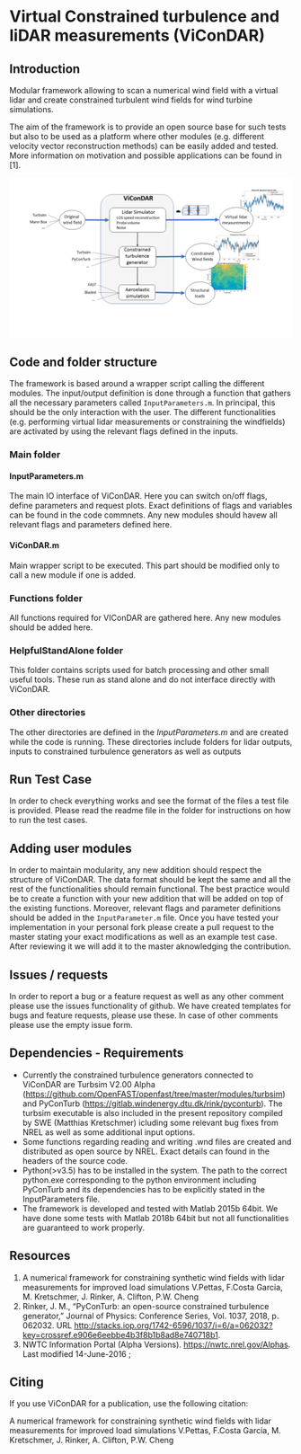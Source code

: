 # Virtual Constrained turbulence and liDAR measurements (ViConDAR)

## Introduction

Modular framework allowing to scan a numerical wind field with a virtual lidar and create constrained turbulent wind fields for wind turbine simulations. 

The aim of the framework is to provide an open source base for such tests but also to be used as a platform where other modules (e.g. different velocity vector reconstruction methods) can be easily added and tested. More information on motivation and possible applications can be found in [1].

![flowchart](Pictures_repo/vicondar_overview.png)

## Code and folder structure

The framework is based around a wrapper script calling the different modules. The input/output definition is done through a function that gathers all the necessary parameters called `InputParameters.m`. In principal, this should be the only interaction with the user. The different functionalities (e.g. performing virtual lidar measurements or constraining the windfields) are activated by using the relevant flags defined in the inputs.  

### Main folder

#### InputParameters.m
The main IO interface of ViConDAR. Here you can switch on/off flags, define parameters and request plots. Exact definitions of flags and variables can be found in the code commnets. Any new modules should havew all relevant flags and parameters defined here. 

#### ViConDAR.m
Main wrapper script to be executed. This part should be modified only to call a new module if one is added.

### Functions folder
All functions required for VIConDAR are gathered here. Any new modules should be added here.

### HelpfulStandAlone folder
This folder contains scripts used for batch processing and other small useful tools. These run as stand alone and do not interface directly with ViConDAR.

### Other directories
The other directories are defined in the *InputParameters.m* and are created while the code is running. These directories include folders for lidar outputs, inputs to constrained turbulence generators as well as outputs

## Run Test Case

In order to check everything works and see the format of the files a test file is provided. Please read the readme file in the folder for instructions on how to run the test cases.
 
## Adding user modules

In order to maintain modularity, any new addition should respect the structure of ViConDAR. The data format should be kept the same and all the rest of the functionalities should remain functional. The best practice would be to create a function with your new addition that will be added on top of the existing functions. Moreover, relevant flags and parameter definitions should be added in the `InputParameter.m` file. Once you have tested your implementation in your personal fork please create a pull request to the master stating your exact modifications as well as an example test case. After reviewing it we will add it to the master aknowledging the contribution. 

## Issues / requests

In order to report a bug or a feature request as well as any other comment please use the issues functionality of github. We have created templates for bugs and feature requests, please use these. In case of other comments please use the empty issue form. 

## Dependencies - Requirements
- Currently the constrained turbulence generators connected to ViConDAR are Turbsim V2.00 Alpha (https://github.com/OpenFAST/openfast/tree/master/modules/turbsim) and PyConTurb (https://gitlab.windenergy.dtu.dk/rink/pyconturb). The turbsim executable is also included in the present repository compiled by SWE (Matthias Kretschmer) icluding some relevant bug fixes from NREL as well as some additional input options.
- Some functions regarding reading and writing .wnd files are created and distributed as open source by NREL. Exact details can found in the headers of the source code. 
- Python(>v3.5) has to be installed in the system. The path to the correct python.exe corresponding to the python environment including PyConTurb and its dependencies has to be explicitly stated in the InputParameters file.  
- The framework is developed and tested with Matlab 2015b 64bit. We have done some tests with Matlab 2018b 64bit but not all functionalities are guaranteed to work properly.

## Resources
1. A numerical framework for constraining synthetic wind fields with lidar measurements for improved load simulations V.Pettas, F.Costa Garcia, M. Kretschmer, J. Rinker, A. Clifton, P.W. Cheng
2. Rinker, J. M., “PyConTurb: an open-source constrained turbulence generator,” Journal of Physics: Conference Series, Vol.
1037, 2018, p. 062032. URL http://stacks.iop.org/1742-6596/1037/i=6/a=062032?key=crossref.e906e6eebbe4b3f8b1b8ad8e740718b1.
3. NWTC Information Portal (Alpha Versions).  https://nwtc.nrel.gov/Alphas. Last modified 14-June-2016 ;

## Citing
If you use ViConDAR for a publication, use the following citation:

A numerical framework for constraining synthetic wind fields with lidar measurements for improved load simulations  V.Pettas, F.Costa Garcia, M. Kretschmer, J. Rinker, A. Clifton, P.W. Cheng


